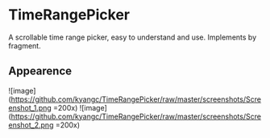 TimeRangePicker
===============

A scrollable time range picker, easy to understand and use. Implements by fragment.

Appearence
---
 ![image](https://github.com/kyangc/TimeRangePicker/raw/master/screenshots/Screenshot_1.png =200x)
  ![image](https://github.com/kyangc/TimeRangePicker/raw/master/screenshots/Screenshot_2.png =200x)